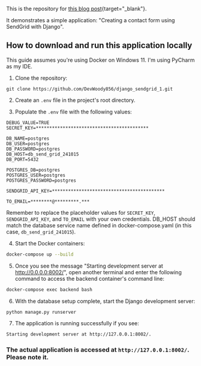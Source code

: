 
This is the repository for [this blog post](https://rx-36.life/create-a-contact-form-using-sendgrid-with-django/){target="_blank"}.

It demonstrates a simple application: "Creating a contact form using SendGrid with Django".

## How to download and run this application locally

This guide assumes you're using Docker on Windows 11. I'm using PyCharm as my IDE.


1. Clone the repository:
```
git clone https://github.com/DevWoody856/django_sendgrid_1.git
```

2. Create an `.env` file in the project's root directory.

3. Populate the `.env` file with the following values:

```
DEBUG_VALUE=TRUE
SECRET_KEY=******************************************

DB_NAME=postgres
DB_USER=postgres
DB_PASSWORD=postgres
DB_HOST=db_send_grid_241015
DB_PORT=5432

POSTGRES_DB=postgres
POSTGRES_USER=postgres
POSTGRES_PASSWORD=postgres

SENDGRID_API_KEY=******************************************

TO_EMAIL=********@*********.***
```

Remember to replace the placeholder values for `SECRET_KEY`, `SENDGRID_API_KEY`, and `TO_EMAIL` with your own credentials. DB_HOST should match the database service name defined in docker-compose.yaml (in this case, `db_send_grid_241015`).


4. Start the Docker containers:

```bash
docker-compose up --build
```

5. Once you see the message "Starting development server at http://0.0.0.0:8002/", open another terminal and enter the following command to access the backend container's command line:

```bash
docker-compose exec backend bash
```

6. With the database setup complete, start the Django development server:

```bash
python manage.py runserver
```

7. The application is running successfully if you see:

```bash
Starting development server at http://127.0.0.1:8002/.
```

### The actual application is accessed at `http://127.0.0.1:8002/`. Please note it.